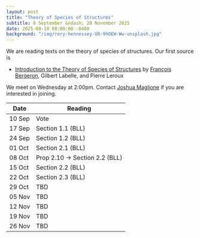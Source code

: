 ```yaml
---
layout: post
title: "Theory of Species of Structures"
subtitle: 8 September &ndash; 28 November 2025
date: 2025-08-10 08:00:00 -0400
background: "/img/rory-hennessey-UR-9hOEW-Ww-unsplash.jpg"
---
```


We are reading texts on the theory of species of structures. Our first source is
- [Introduction to the Theory of Species of Structures](https://bergeron.math.uqam.ca/wp-content/uploads/2013/11/book.pdf) by [François Bergeron](https://bergeron.math.uqam.ca/), Gilbert Labelle, and Pierre Leroux

We meet on Wednesday at 2:00pm. Contact [Joshua Maglione](mailto:joshua.maglione@universityofgalway.ie) if you are interested in joining.

| Date   | Reading                 | 
| ------ | ----------------------- | 
| 10 Sep | Vote | 
| 17 Sep | Section 1.1 (BLL) |
| 24 Sep | Section 1.2 (BLL) |
| 01 Oct | Section 2.1 (BLL) |
| 08 Oct | Prop 2.10 → Section 2.2 (BLL) |
| 15 Oct | Section 2.2 (BLL) |
| 22 Oct | Section 2.3 (BLL) |
| 29 Oct | TBD |
| 05 Nov | TBD |
| 12 Nov | TBD | 
| 19 Nov | TBD | 
| 26 Nov | TBD | 